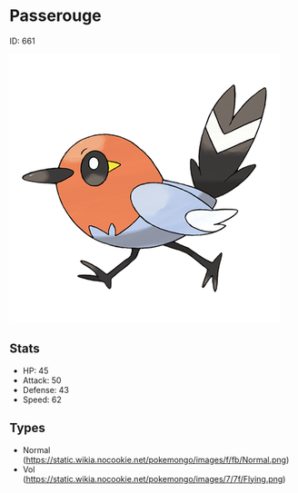 # Passerouge


ID: 661

![](https://raw.githubusercontent.com/PokeAPI/sprites/master/sprites/pokemon/other/official-artwork/661.png "Passerouge")

## Stats


 - HP: 45
 - Attack: 50
 - Defense: 43
 - Speed: 62

## Types


 - Normal (https://static.wikia.nocookie.net/pokemongo/images/f/fb/Normal.png)
 - Vol (https://static.wikia.nocookie.net/pokemongo/images/7/7f/Flying.png)
